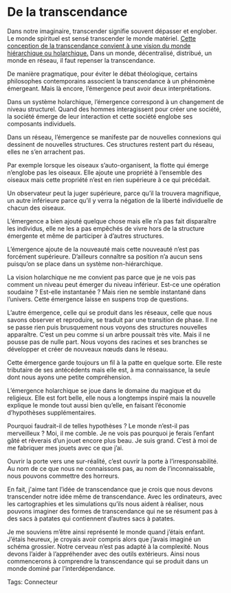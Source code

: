 # De la transcendance

Dans notre imaginaire, transcender signifie souvent dépasser et englober. Le monde spirituel est sensé transcender le monde matériel. [Cette conception de la transcendance convient à une vision du monde hiérarchique ou holarchique.](http://blog.tcrouzet.com/2008/10/02/de-l%e2%80%99idealisme-a-la-complexite/) Dans un monde, décentralisé, distribué, un monde en réseau, il faut repenser la transcendance.

De manière pragmatique, pour éviter le débat théologique, certains philosophes contemporains associent la transcendance à un phénomène émergeant. Mais là encore, l’émergence peut avoir deux interprétations.

Dans un système holarchique, l’émergence correspond à un changement de niveau structurel. Quand des hommes interagissent pour créer une société, la société émerge de leur interaction et cette société englobe ses composants individuels.

Dans un réseau, l’émergence se manifeste par de nouvelles connexions qui dessinent de nouvelles structures. Ces structures restent part du réseau, elles ne s’en arrachent pas.

Par exemple lorsque les oiseaux s’auto-organisent, la flotte qui émerge n’englobe pas les oiseaux. Elle ajoute une propriété à l’ensemble des oiseaux mais cette propriété n’est en rien supérieure à ce qui précédait.

Un observateur peut la juger supérieure, parce qu’il la trouvera magnifique, un autre inférieure parce qu’il y verra la négation de la liberté individuelle de chacun des oiseaux.

L’émergence a bien ajouté quelque chose mais elle n’a pas fait disparaître les individus, elle ne les a pas empêchés de vivre hors de la structure émergente et même de participer à d’autres structures.

L’émergence ajoute de la nouveauté mais cette nouveauté n’est pas forcément supérieure. D’ailleurs connaître sa position n’a aucun sens puisqu’on se place dans un système non-hiérarchique.

La vision holarchique ne me convient pas parce que je ne vois pas comment un niveau peut émerger du niveau inférieur. Est-ce une opération soudaine ? Est-elle instantanée ? Mais rien ne semble instantané dans l’univers. Cette émergence laisse en suspens trop de questions.

L’autre émergence, celle qui se produit dans les réseaux, celle que nous savons observer et reproduire, se traduit par une transition de phase. Il ne se passe rien puis brusquement nous voyons des structures nouvelles apparaître. C’est un peu comme si un arbre poussait très vite. Mais il ne pousse pas de nulle part. Nous voyons des racines et ses branches se développer et créer de nouveaux nœuds dans le réseau.

Cette émergence garde toujours un fil à la patte en quelque sorte. Elle reste tributaire de ses antécédents mais elle est, à ma connaissance, la seule dont nous ayons une petite compréhension.

L’émergence holarchique se joue dans le domaine du magique et du religieux. Elle est fort belle, elle nous a longtemps inspiré mais la nouvelle explique le monde tout aussi bien qu’elle, en faisant l’économie d’hypothèses supplémentaires.

Pourquoi faudrait-il de telles hypothèses ? Le monde n’est-il pas merveilleux ? Moi, il me comble. Je ne vois pas pourquoi je ferais l’enfant gâté et rêverais d’un jouet encore plus beau. Je suis grand. C’est à moi de me fabriquer mes jouets avec ce que j’ai.

Ouvrir la porte vers une sur-réalité, c’est ouvrir la porte à l’irresponsabilité. Au nom de ce que nous ne connaissons pas, au nom de l’inconnaissable, nous pouvons commettre des horreurs.

En fait, j'aime tant l’idée de transcendance que je crois que nous devons transcender notre idée même de transcendance. Avec les ordinateurs, avec les cartographies et les simulations qu’ils nous aident à réaliser, nous pouvons imaginer des formes de transcendance qui ne se résument pas à des sacs à patates qui contiennent d’autres sacs à patates.

Je me souviens m’être ainsi représenté le monde quand j’étais enfant. J’étais heureux, je croyais avoir compris alors que j’avais imaginé un schéma grossier. Notre cerveau n’est pas adapté à la complexité. Nous devons l’aider à l’appréhender avec des outils extérieurs. Ainsi nous commencerons à comprendre la transcendance qui se produit dans un monde dominé par l’interdépendance.

Tags: Connecteur
